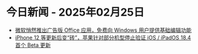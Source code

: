 # 今日新闻 - 2025年02月25日
- [微软悄然推出广告版 Office 应用，免费向 Windows 用户提供基础编辑功能](https://www.ithome.com/0/833/337.htm)
- [iPhone 12 等更新后变“砖”，苹果针对部分机型停止验证 iOS / iPadOS 18.4 首个 Beta 更新](https://www.ithome.com/0/833/338.htm)
